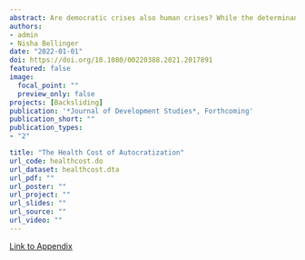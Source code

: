 ```yaml
---
abstract: Are democratic crises also human crises? While the determinants of the erosion of democracy have been extensively scrutinized in the literature, their public policy consequences remain relatively unexplored. In a novel attempt to navigate this uncharted terrain, we analyze the effect of autocratization on health outcomes. We conceptualize autocratization as the relative decline of ‘vertical’ and ‘horizontal’ accountability. ‘Vertical accountability’ is threatened in the absence of regular free and fair elections as well as restricted political participation. A decline in vertical accountability lowers citizens’ capacity to ensure governmental responsiveness to public demands. ‘Horizontal accountability’ is reduced when the executive branch undermines the other branches of government. Limited electoral competition further strengthens the executive branch relative to other branches. We argue that such a movement away from emocracy—autocratization—has a detrimental effect on public health outcomes. We present empirical evidence supporting this argument in within- and cross-country contexts using regression discontinuity designs as well as panel data analysis.
authors:
- admin
- Nisha Bellinger
date: "2022-01-01"
doi: https://doi.org/10.1080/00220388.2021.2017891
featured: false
image:
  focal_point: ""
  preview_only: false
projects: [Backsliding]
publication: '*Journal of Development Studies*, Forthcoming'
publication_short: ""
publication_types:
- "2"

title: "The Health Cost of Autocratization"
url_code: healthcost.do
url_dataset: healthcost.dta
url_pdf: ""
url_poster: ""
url_project: ""
url_slides: ""
url_source: ""
url_video: ""
---
```


[Link to Appendix](https://www.tandfonline.com/doi/suppl/10.1080/00220388.2021.2017891?scroll=top)